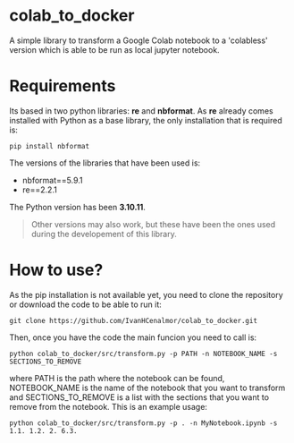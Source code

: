 # colab_to_docker

A simple library to transform a Google Colab notebook to a 'colabless' version which is able to be run as local jupyter notebook.

# Requirements
Its based in two python libraries: **re** and **nbformat**. As **re** already comes installed with Python as a base library, the only installation that is required is:

```
pip install nbformat
```

The versions of the libraries that have been used is:
 - nbformat==5.9.1
 - re==2.2.1

The Python version has been **3.10.11**.

> Other versions may also work, but these have been the ones used during the developement of this library.

# How to use?
As the pip installation is not available yet, you need to clone the repository or download the code to be able to run it:

```
git clone https://github.com/IvanHCenalmor/colab_to_docker.git
```

Then, once you have the code the main funcion you need to call is:

```
python colab_to_docker/src/transform.py -p PATH -n NOTEBOOK_NAME -s SECTIONS_TO_REMOVE
```

where PATH is the path where the notebook can be found, NOTEBOOK_NAME is the name of the notebook that you want to transform and SECTIONS_TO_REMOVE is a list with the sections that you want to remove from the notebook. This is an example usage:

```
python colab_to_docker/src/transform.py -p . -n MyNotebook.ipynb -s 1.1. 1.2. 2. 6.3.
```

